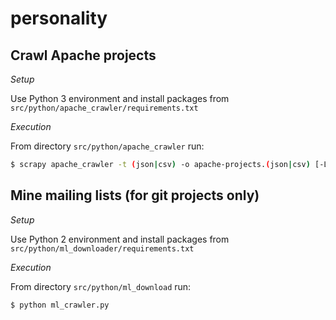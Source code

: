 # personality

## Crawl Apache projects
*Setup*

Use Python 3 environment and install packages from `src/python/apache_crawler/requirements.txt`

*Execution*

From directory `src/python/apache_crawler` run:
```bash
$ scrapy apache_crawler -t (json|csv) -o apache-projects.(json|csv) [-L DEBUG --logfile apache.log]
```

## Mine mailing lists (for git projects only)

*Setup*

Use Python 2 environment and install packages from `src/python/ml_downloader/requirements.txt`

*Execution*

From directory `src/python/ml_download` run:
```bash
$ python ml_crawler.py
```
